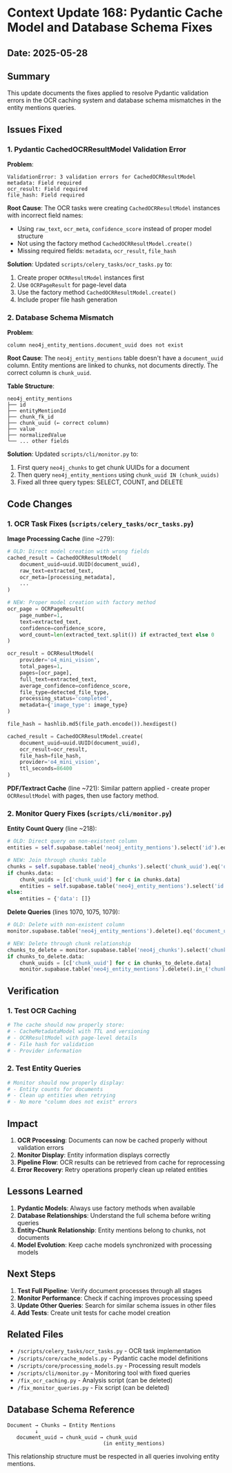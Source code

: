 # Context Update 168: Pydantic Cache Model and Database Schema Fixes

## Date: 2025-05-28

## Summary
This update documents the fixes applied to resolve Pydantic validation errors in the OCR caching system and database schema mismatches in the entity mentions queries.

## Issues Fixed

### 1. Pydantic CachedOCRResultModel Validation Error

**Problem**:
```
ValidationError: 3 validation errors for CachedOCRResultModel
metadata: Field required
ocr_result: Field required  
file_hash: Field required
```

**Root Cause**:
The OCR tasks were creating `CachedOCRResultModel` instances with incorrect field names:
- Using `raw_text`, `ocr_meta`, `confidence_score` instead of proper model structure
- Not using the factory method `CachedOCRResultModel.create()`
- Missing required fields: `metadata`, `ocr_result`, `file_hash`

**Solution**:
Updated `scripts/celery_tasks/ocr_tasks.py` to:
1. Create proper `OCRResultModel` instances first
2. Use `OCRPageResult` for page-level data
3. Use the factory method `CachedOCRResultModel.create()`
4. Include proper file hash generation

### 2. Database Schema Mismatch

**Problem**:
```
column neo4j_entity_mentions.document_uuid does not exist
```

**Root Cause**:
The `neo4j_entity_mentions` table doesn't have a `document_uuid` column. Entity mentions are linked to chunks, not documents directly. The correct column is `chunk_uuid`.

**Table Structure**:
```
neo4j_entity_mentions
├── id
├── entityMentionId
├── chunk_fk_id
├── chunk_uuid (← correct column)
├── value
├── normalizedValue
└── ... other fields
```

**Solution**:
Updated `scripts/cli/monitor.py` to:
1. First query `neo4j_chunks` to get chunk UUIDs for a document
2. Then query `neo4j_entity_mentions` using `chunk_uuid IN (chunk_uuids)`
3. Fixed all three query types: SELECT, COUNT, and DELETE

## Code Changes

### 1. OCR Task Fixes (`scripts/celery_tasks/ocr_tasks.py`)

**Image Processing Cache** (line ~279):
```python
# OLD: Direct model creation with wrong fields
cached_result = CachedOCRResultModel(
    document_uuid=uuid.UUID(document_uuid),
    raw_text=extracted_text,
    ocr_meta=[processing_metadata],
    ...
)

# NEW: Proper model creation with factory method
ocr_page = OCRPageResult(
    page_number=1,
    text=extracted_text,
    confidence=confidence_score,
    word_count=len(extracted_text.split()) if extracted_text else 0
)

ocr_result = OCRResultModel(
    provider='o4_mini_vision',
    total_pages=1,
    pages=[ocr_page],
    full_text=extracted_text,
    average_confidence=confidence_score,
    file_type=detected_file_type,
    processing_status='completed',
    metadata={'image_type': image_type}
)

file_hash = hashlib.md5(file_path.encode()).hexdigest()

cached_result = CachedOCRResultModel.create(
    document_uuid=uuid.UUID(document_uuid),
    ocr_result=ocr_result,
    file_hash=file_hash,
    provider='o4_mini_vision',
    ttl_seconds=86400
)
```

**PDF/Textract Cache** (line ~721):
Similar pattern applied - create proper `OCRResultModel` with pages, then use factory method.

### 2. Monitor Query Fixes (`scripts/cli/monitor.py`)

**Entity Count Query** (line ~218):
```python
# OLD: Direct query on non-existent column
entities = self.supabase.table('neo4j_entity_mentions').select('id').eq('document_uuid', document_uuid).limit(1).execute()

# NEW: Join through chunks table
chunks = self.supabase.table('neo4j_chunks').select('chunk_uuid').eq('document_uuid', document_uuid).execute()
if chunks.data:
    chunk_uuids = [c['chunk_uuid'] for c in chunks.data]
    entities = self.supabase.table('neo4j_entity_mentions').select('id').in_('chunk_uuid', chunk_uuids).limit(1).execute()
else:
    entities = {'data': []}
```

**Delete Queries** (lines 1070, 1075, 1079):
```python
# OLD: Delete with non-existent column
monitor.supabase.table('neo4j_entity_mentions').delete().eq('document_uuid', document_uuid).execute()

# NEW: Delete through chunk relationship
chunks_to_delete = monitor.supabase.table('neo4j_chunks').select('chunk_uuid').eq('document_uuid', document_uuid).execute()
if chunks_to_delete.data:
    chunk_uuids = [c['chunk_uuid'] for c in chunks_to_delete.data]
    monitor.supabase.table('neo4j_entity_mentions').delete().in_('chunk_uuid', chunk_uuids).execute()
```

## Verification

### 1. Test OCR Caching
```python
# The cache should now properly store:
# - CacheMetadataModel with TTL and versioning
# - OCRResultModel with page-level details
# - File hash for validation
# - Provider information
```

### 2. Test Entity Queries
```bash
# Monitor should now properly display:
# - Entity counts for documents
# - Clean up entities when retrying
# - No more "column does not exist" errors
```

## Impact

1. **OCR Processing**: Documents can now be cached properly without validation errors
2. **Monitor Display**: Entity information displays correctly
3. **Pipeline Flow**: OCR results can be retrieved from cache for reprocessing
4. **Error Recovery**: Retry operations properly clean up related entities

## Lessons Learned

1. **Pydantic Models**: Always use factory methods when available
2. **Database Relationships**: Understand the full schema before writing queries
3. **Entity-Chunk Relationship**: Entity mentions belong to chunks, not documents
4. **Model Evolution**: Keep cache models synchronized with processing models

## Next Steps

1. **Test Full Pipeline**: Verify document processes through all stages
2. **Monitor Performance**: Check if caching improves processing speed
3. **Update Other Queries**: Search for similar schema issues in other files
4. **Add Tests**: Create unit tests for cache model creation

## Related Files

- `/scripts/celery_tasks/ocr_tasks.py` - OCR task implementation
- `/scripts/core/cache_models.py` - Pydantic cache model definitions
- `/scripts/core/processing_models.py` - Processing result models
- `/scripts/cli/monitor.py` - Monitoring tool with fixed queries
- `/fix_ocr_caching.py` - Analysis script (can be deleted)
- `/fix_monitor_queries.py` - Fix script (can be deleted)

## Database Schema Reference

```
Document → Chunks → Entity Mentions
         ↓
   document_uuid → chunk_uuid → chunk_uuid
                               (in entity_mentions)
```

This relationship structure must be respected in all queries involving entity mentions.